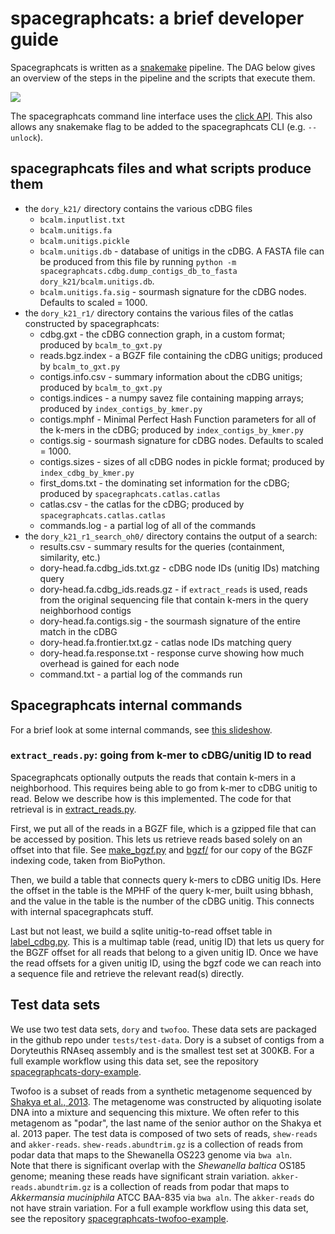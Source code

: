 # spacegraphcats: a brief developer guide

Spacegraphcats is written as a [snakemake](https://snakemake.readthedocs.io/en/stable/) pipeline.
The DAG below gives an overview of the steps in the pipeline and the scripts that execute them.

![](https://i.imgur.com/HQ21aM1.png)

The spacegraphcats command line interface uses the [click API](https://click.palletsprojects.com/).
This also allows any snakemake flag to be added to the spacegraphcats CLI (e.g. `--unlock`).
 
## spacegraphcats files and what scripts produce them

* the `dory_k21/` directory contains the various cDBG files
    * `bcalm.inputlist.txt`
    * `bcalm.unitigs.fa`
    * `bcalm.unitigs.pickle`
    * `bcalm.unitigs.db` - database of unitigs in the cDBG. A FASTA file can be produced from this file by running `python -m spacegraphcats.cdbg.dump_contigs_db_to_fasta dory_k21/bcalm.unitigs.db`. 
    * `bcalm.unitigs.fa.sig` - sourmash signature for the cDBG nodes. Defaults to scaled = 1000. 
* the `dory_k21_r1/` directory contains the various files of the catlas constructed by spacegraphcats:
    * cdbg.gxt - the cDBG connection graph, in a custom format; produced by `bcalm_to_gxt.py`
    * reads.bgz.index - a BGZF file containing the cDBG unitigs; produced by `bcalm_to_gxt.py`
    * contigs.info.csv - summary information about the cDBG unitigs; produced by `bcalm_to_gxt.py`
    * contigs.indices - a numpy savez file containing mapping arrays; produced by `index_contigs_by_kmer.py`
    * contigs.mphf - Minimal Perfect Hash Function parameters for all of the k-mers in the cDBG; produced by `index_contigs_by_kmer.py`
    * contigs.sig - sourmash signature for cDBG nodes. Defaults to scaled = 1000. 
    * contigs.sizes - sizes of all cDBG nodes in pickle format; produced by `index_cdbg_by_kmer.py`
    * first_doms.txt - the dominating set information for the cDBG; produced by `spacegraphcats.catlas.catlas`
    * catlas.csv - the catlas for the cDBG; produced by `spacegraphcats.catlas.catlas`
    * commands.log - a partial log of all of the commands
* the `dory_k21_r1_search_oh0/` directory contains the output of a search:
    * results.csv - summary results for the queries (containment, similarity, etc.)
    * dory-head.fa.cdbg_ids.txt.gz - cDBG node IDs (unitig IDs) matching query
    * dory-head.fa.cdbg_ids.reads.gz - if `extract_reads` is used, reads from the original sequencing file that contain k-mers in the query neighborhood contigs 
    * dory-head.fa.contigs.sig - the sourmash signature of the entire match in the cDBG
    * dory-head.fa.frontier.txt.gz - catlas node IDs matching query
    * dory-head.fa.response.txt - response curve showing how much overhead is gained for each node
    * command.txt - a partial log of the commands run

## Spacegraphcats internal commands

For a brief look at some internal commands, see [this slideshow](https://hackmd.io/@ctb/BkDE7msPv).

### `extract_reads.py`: going from k-mer to cDBG/unitig ID to read

Spacegraphcats optionally outputs the reads that contain k-mers in a neighborhood. 
This requires being able to go from k-mer to cDBG unitig to read. 
Below we describe how is this implemented.
The code for that retrieval is in [extract_reads.py](https://github.com/spacegraphcats/spacegraphcats/blob/latest/spacegraphcats/search/extract_reads.py).

First, we put all of the reads in a BGZF file, which is a gzipped file that can be accessed by position. 
This lets us retrieve reads based solely on an offset into that file. 
See [make_bgzf.py](https://github.com/spacegraphcats/spacegraphcats/blob/latest/spacegraphcats/utils/make_bgzf.py) and [bgzf/](https://github.com/spacegraphcats/spacegraphcats/tree/latest/spacegraphcats/utils/bgzf) for our copy of the BGZF indexing code, taken from BioPython.

Then, we build a table that connects query k-mers to cDBG unitig IDs. 
Here the offset in the table is the MPHF of the query k-mer, built using bbhash, and the value in the table is the number of the cDBG unitig. 
This connects with internal spacegraphcats stuff.

Last but not least, we build a sqlite unitig-to-read offset table in [label_cdbg.py](https://github.com/spacegraphcats/spacegraphcats/blob/latest/spacegraphcats/cdbg/label_cdbg.py). 
This is a multimap table (read, unitig ID) that lets us query for the BGZF offset for all reads that belong to a given unitig ID. 
Once we have the read offsets for a given unitig ID, using the bgzf code we can reach into a sequence file and retrieve the relevant read(s) directly. 

## Test data sets

We use two test data sets, `dory` and `twofoo`. 
These data sets are packaged in the github repo under `tests/test-data`.
Dory is a subset of contigs from a Doryteuthis RNAseq assembly and is the smallest test set at 300KB. 
For a full example workflow using this data set, see the repository [spacegraphcats-dory-example](https://github.com/spacegraphcats/spacegraphcats-dory-example).

Twofoo is a subset of reads from a synthetic metagenome sequenced by [Shakya et al., 2013](https://www.ncbi.nlm.nih.gov/pubmed/23387867).
The metagenome was constructed by aliquoting isolate DNA into a mixture and sequencing this mixture.
We often refer to this metagenom as "podar", the last name of the senior author on the Shakya et al. 2013 paper.
The test data is composed of two sets of reads, `shew-reads` and `akker-reads`.
`shew-reads.abundtrim.gz` is a collection of reads from podar data that maps to the Shewanella OS223 genome via `bwa aln`.  
Note that there is significant overlap with the *Shewanella baltica* OS185 genome; meaning these reads have significant strain variation.
`akker-reads.abundtrim.gz` is a collection of reads from podar that maps to *Akkermansia muciniphila* ATCC BAA-835 via `bwa aln`.
The `akker-reads` do not have strain variation.
For a full example workflow using this data set, see the repository [spacegraphcats-twofoo-example](https://github.com/spacegraphcats/spacegraphcats-twofoo-example).
